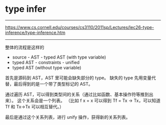 # type infer

---

https://www.cs.cornell.edu/courses/cs3110/2011sp/Lectures/lec26-type-inference/type-inference.htm

---

整体的流程是这样的

- source - AST - typed AST (with type variable)
- typed AST - constraints - unified
- typed AST (without type variable)

首先是源码到 AST，AST 里可能会缺失部分的 type。
缺失的 type 先用变量代替，最后得到的是一个带了类型标记的 AST。

通过遍历 AST，可以得到类型间的关系（通过比如函数、基本操作符等推到出来）。
这个关系会是一个列表。
（比如 f x = x 可以得到 Tf = Tx -> Tx，可以知道 Tf 和 Tx->Tx 可以相互替代。）

最后是通过这个关系列表，进行 unify 操作，获得新的关系列表。
